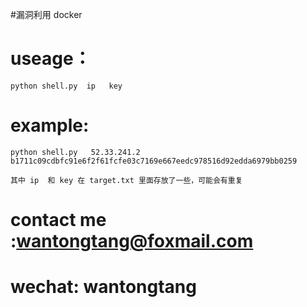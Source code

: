 #漏洞利用 docker

# useage：
	python shell.py  ip   key

# example:
	python shell.py   52.33.241.2    b1711c09cdbfc91e6f2f61fcfe03c7169e667eedc978516d92edda6979bb0259

	其中 ip  和 key 在 target.txt 里面存放了一些，可能会有重复


# contact me :wantongtang@foxmail.com
# wechat: wantongtang
